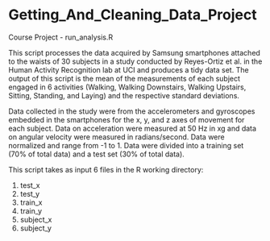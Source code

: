 Getting_And_Cleaning_Data_Project
=================================

Course Project - run_analysis.R

This script processes the data acquired by Samsung smartphones attached to the waists of 30 subjects in a study conducted by Reyes-Ortiz et al. in the Human Activity Recognition lab at UCI and produces a tidy data set.  The output of this script is the mean of the measurements of each subject engaged in 6 activities (Walking, Walking Downstairs, Walking Upstairs, Sitting, Standing, and Laying) and the respective standard deviations.

Data collected in the study were from the accelerometers and gyroscopes embedded in the smartphones for the x, y, and z axes of movement for each subject.  Data on acceleration were measured at 50 Hz in xg and data on angular velocity were measured in radians/second.  Data were normalized and range from -1 to 1.  Data were divided into a training set (70% of total data) and a test set (30% of total data).

This script takes as input 6 files in the R working directory:
1) test_x
2) test_y
3) train_x
4) train_y
5) subject_x
6) subject_y



